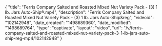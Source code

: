 {
    "title": "Ferris Company Salted and Roasted Mixed Nut Variety Pack - (3) 1 lb. Jars Auto-Ship&reg;.mp4",
    "description": "Ferris Company Salted and Roasted Mixed Nut Variety Pack - (3) 1 lb. Jars Auto-Ship&reg",
    "videoid": "102142948",
    "date_created": "1498689360",
    "date_modified": "1498689764",
    "type": "captivate",
    "layout": "video",
    "url": "\/v\/ferris-company-salted-and-roasted-mixed-nut-variety-pack-3-1-lb-jars-auto-ship-reg-mp4\/102142948"
}